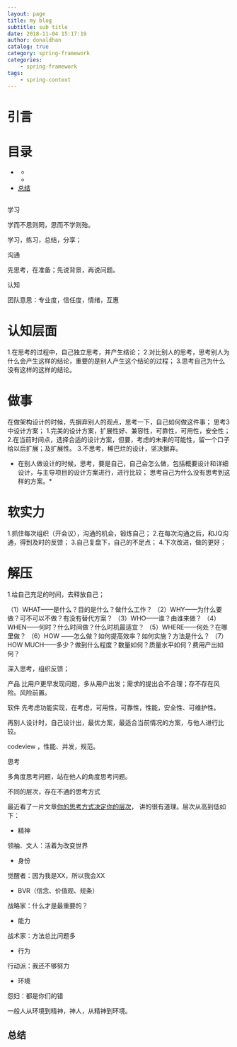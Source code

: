 ```yaml
---
layout: page
title: my blog
subtitle: sub title
date: 2018-11-04 15:17:19
author: donaldhan
catalog: true
category: spring-framework
categories:
    - spring-framework
tags:
    - spring-context
---
```


# 引言



# 目录
* [](#)
    * [](#)
    * [](#)
* [总结](#总结)

##

学习

学而不思则罔，思而不学则殆。

学习，练习，总结，分享；

沟通

先思考，在准备；先说背景，再说问题。

认知

团队意思：专业度，信任度，情绪，互惠

# 认知层面
1.在思考的过程中，自己独立思考，并产生结论；
2.对比别人的思考，思考别人为什么会产生这样的结论，重要的是别人产生这个结论的过程；
3.思考自己为什么没有这样的这样的结论。



# 做事
在做架构设计的时候，先摒弃别人的观点，思考一下，自己如何做这件事；
思考3中设计方案；
1.完美的设计方案，扩展性好、兼容性，可靠性，可用性，安全性；
2.在当前时间点，选择合适的设计方案，但要，考虑的未来的可能性，留一个口子给以后扩展；及扩展性。
3.不思考，稀巴烂的设计，坚决摒弃。

* 在别人做设计的时候，思考，要是自己，自己会怎么做，包括概要设计和详细设计，与主导项目的设计方案进行，进行比较；
思考自己为什么没有思考到这样的方案。*


# 软实力
1.抓住每次组织（开会议），沟通的机会，锻炼自己；
2.在每次沟通之后，和JQ沟通，得到及时的反馈；
3.自己复盘下，自己的不足点；
4.下次改进，做的更好；




# 解压
1.给自己充足的时间，去释放自己；



（1）WHAT——是什么？目的是什么？做什么工作？
（2）WHY——为什么要做？可不可以不做？有没有替代方案？
（3）WHO——谁？由谁来做？
（4）WHEN——何时？什么时间做？什么时机最适宜？
（5）WHERE——何处？在哪里做？
（6）HOW ——怎么做？如何提高效率？如何实施？方法是什么？
（7）HOW MUCH——多少？做到什么程度？数量如何？质量水平如何？费用产出如何？


深入思考，组织反馈；


产品
比用户更早发现问题，多从用户出发；需求的提出合不合理；存不存在风险。风险前置。

软件
先考虑功能实现，在考虑，可用性，可靠性，性能，安全性、可维护性。

再别人设计时，自己设计出，最优方案，最适合当前情况的方案，与他人进行比较。

codeview ，性能、并发，规范。


思考

多角度思考问题，站在他人的角度思考问题。


不同的层次，存在不通的思考方式

最近看了一片文章[你的思考方式决定你的层次][]，
讲的很有道理。层次从高到低如下：

* 精神

领袖、文人：活着为改变世界  
* 身份

觉醒者：因为我是XX，所以我会XX
* BVR（信念、价值观、规条）

战略家：什么才是最重要的？
* 能力

战术家：方法总比问题多
* 行为

行动派：我还不够努力
* 环境

怨妇：都是你们的错

一般人从环境到精神，神人，从精神到环境。

[你的思考方式决定你的层次]:https://mp.weixin.qq.com/s/RdtlgHQEQjKiWkGSeaWvlA "你的思考方式决定你的层次"

###




###




## 总结
